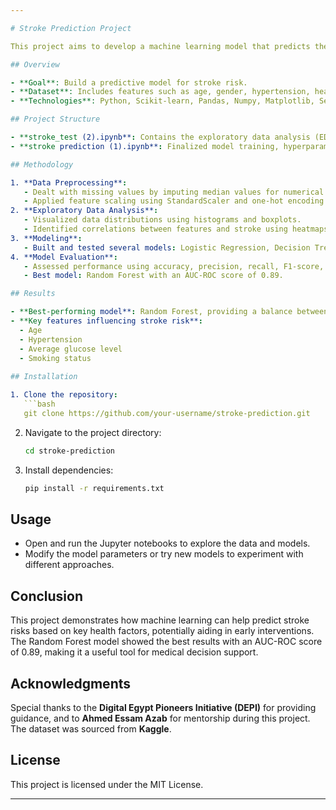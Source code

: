 ```yaml
---

# Stroke Prediction Project

This project aims to develop a machine learning model that predicts the likelihood of stroke in individuals based on health-related factors. It demonstrates the potential of data-driven approaches in healthcare for early stroke detection.

## Overview

- **Goal**: Build a predictive model for stroke risk.
- **Dataset**: Includes features such as age, gender, hypertension, heart disease, smoking status, etc.
- **Technologies**: Python, Scikit-learn, Pandas, Numpy, Matplotlib, Seaborn, Jupyter Notebooks.

## Project Structure

- **stroke_test (2).ipynb**: Contains the exploratory data analysis (EDA), feature engineering, and initial modeling process.
- **stroke prediction (1).ipynb**: Finalized model training, hyperparameter tuning, and performance evaluation.

## Methodology

1. **Data Preprocessing**: 
   - Dealt with missing values by imputing median values for numerical columns and mode for categorical columns.
   - Applied feature scaling using StandardScaler and one-hot encoding for categorical variables.
2. **Exploratory Data Analysis**: 
   - Visualized data distributions using histograms and boxplots.
   - Identified correlations between features and stroke using heatmaps and pairplots.
3. **Modeling**: 
   - Built and tested several models: Logistic Regression, Decision Tree, Random Forest, and Support Vector Machine.
4. **Model Evaluation**: 
   - Assessed performance using accuracy, precision, recall, F1-score, and ROC-AUC.
   - Best model: Random Forest with an AUC-ROC score of 0.89.

## Results

- **Best-performing model**: Random Forest, providing a balance between precision and recall for stroke prediction.
- **Key features influencing stroke risk**: 
  - Age
  - Hypertension
  - Average glucose level
  - Smoking status
  
## Installation

1. Clone the repository:
   ```bash
   git clone https://github.com/your-username/stroke-prediction.git
   ```
2. Navigate to the project directory:
   ```bash
   cd stroke-prediction
   ```
3. Install dependencies:
   ```bash
   pip install -r requirements.txt
   ```

## Usage

- Open and run the Jupyter notebooks to explore the data and models.
- Modify the model parameters or try new models to experiment with different approaches.

## Conclusion

This project demonstrates how machine learning can help predict stroke risks based on key health factors, potentially aiding in early interventions. The Random Forest model showed the best results with an AUC-ROC score of 0.89, making it a useful tool for medical decision support.

## Acknowledgments

Special thanks to the **Digital Egypt Pioneers Initiative (DEPI)** for providing guidance, and to **Ahmed Essam Azab** for mentorship during this project. The dataset was sourced from **Kaggle**.

## License

This project is licensed under the MIT License.

---
```


